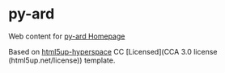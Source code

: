 # py-ard

Web content for [py-ard Homepage](https://py-ard.org)

Based on [html5up-hyperspace](html5up.net) CC [Licensed](CCA 3.0 license (html5up.net/license)) template.